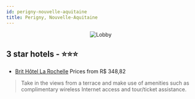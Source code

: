 ```yaml
---
id: perigny-nouvelle-aquitaine
title: Perigny, Nouvelle-Aquitaine
---
```


<center><img src="https://i.travelapi.com/hotels/5000000/4510000/4508200/4508186/08080da1_z.jpg" alt="Lobby" /></center>


##  3 star hotels - ⭐️⭐️⭐️

-    [Brit Hôtel La Rochelle](https://us.hurb.com/hotels/perigny/brit-hotel-la-rochelle-JNP-JP02622G?cmp=18055) Prices from R$ 348,82
   > Take in the views from a terrace and make use of amenities such as complimentary wireless Internet access and tour/ticket assistance.
